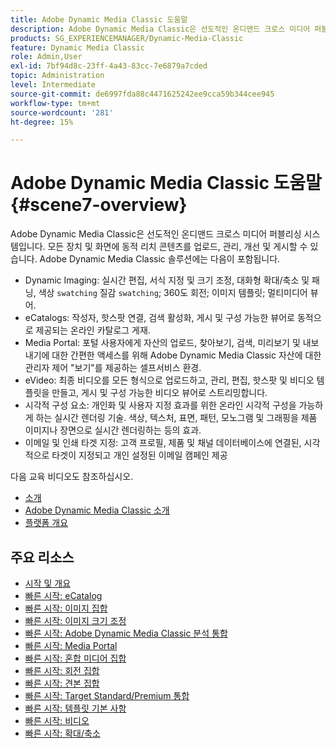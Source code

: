 ```yaml
---
title: Adobe Dynamic Media Classic 도움말
description: Adobe Dynamic Media Classic은 선도적인 온디맨드 크로스 미디어 퍼블리싱 시스템입니다. 모든 장치 및 화면에 동적 리치 콘텐츠를 업로드, 관리, 개선 및 게시할 수 있습니다.
products: SG_EXPERIENCEMANAGER/Dynamic-Media-Classic
feature: Dynamic Media Classic
role: Admin,User
exl-id: 7bf94d8c-23ff-4a43-83cc-7e6879a7cded
topic: Administration
level: Intermediate
source-git-commit: de6997fda88c4471625242ee9cca59b344cee945
workflow-type: tm+mt
source-wordcount: '281'
ht-degree: 15%

---
```


# Adobe Dynamic Media Classic 도움말 {#scene7-overview}

Adobe Dynamic Media Classic은 선도적인 온디맨드 크로스 미디어 퍼블리싱 시스템입니다. 모든 장치 및 화면에 동적 리치 콘텐츠를 업로드, 관리, 개선 및 게시할 수 있습니다. Adobe Dynamic Media Classic 솔루션에는 다음이 포함됩니다.

* Dynamic Imaging: 실시간 편집, 서식 지정 및 크기 조정, 대화형 확대/축소 및 패닝, 색상 `swatching` 질감 `swatching`; 360도 회전; 이미지 템플릿; 멀티미디어 뷰어.
* eCatalogs: 작성자, 핫스팟 연결, 검색 활성화, 게시 및 구성 가능한 뷰어로 동적으로 제공되는 온라인 카탈로그 게재.
* Media Portal: 포털 사용자에게 자산의 업로드, 찾아보기, 검색, 미리보기 및 내보내기에 대한 간편한 액세스를 위해 Adobe Dynamic Media Classic 자산에 대한 관리자 제어 &quot;보기&quot;를 제공하는 셀프서비스 환경.
* eVideo: 최종 비디오를 모든 형식으로 업로드하고, 관리, 편집, 핫스팟 및 비디오 템플릿을 만들고, 게시 및 구성 가능한 비디오 뷰어로 스트리밍합니다.
* 시각적 구성 요소: 개인화 및 사용자 지정 효과를 위한 온라인 시각적 구성을 가능하게 하는 실시간 렌더링 기술. 색상, 텍스처, 표면, 패턴, 모노그램 및 그래핑을 제품 이미지나 장면으로 실시간 렌더링하는 등의 효과.
* 이메일 및 인쇄 타겟 지정: 고객 프로필, 제품 및 채널 데이터베이스에 연결된, 시각적으로 타겟이 지정되고 개인 설정된 이메일 캠페인 제공

다음 교육 비디오도 참조하십시오.

* [소개](https://s7d5.scene7.com/s7viewers/html5/VideoViewer.html?videoserverurl=https://s7d5.scene7.com/is/content/&amp;emailurl=https://s7d5.scene7.com/s7/emailFriend&amp;serverUrl=https://s7d5.scene7.com/is/image/&amp;config=Scene7SharedAssets/Universal_HTML5_Video&amp;contenturl=https://s7d5.scene7.com/skins/&amp;asset=S7tutorials/570_Introduction_converted%20renamed_Getting%20Started-AVS)
* [Adobe Dynamic Media Classic 소개](https://s7d5.scene7.com/s7viewers/html5/VideoViewer.html?videoserverurl=https://s7d5.scene7.com/is/content/&amp;emailurl=https://s7d5.scene7.com/s7/emailFriend&amp;serverUrl=https://s7d5.scene7.com/is/image/&amp;config=Scene7SharedAssets/Universal_HTML5_Video&amp;contenturl=https://s7d5.scene7.com/skins/&amp;asset=S7tutorials/577_What%20is%20Scene7_converted%20renamed_Getting%20Started-AVS)
* [플랫폼 개요](https://s7d5.scene7.com/s7viewers/html5/VideoViewer.html?videoserverurl=https://s7d5.scene7.com/is/content/&amp;emailurl=https://s7d5.scene7.com/s7/emailFriend&amp;serverUrl=https://s7d5.scene7.com/is/image/&amp;config=Scene7SharedAssets/Universal_HTML5_Video&amp;contenturl=https://s7d5.scene7.com/skins/&amp;asset=S7tutorials/572_Platform%20Overview_converted%20renamed_Getting%20Started-AVS)

## 주요 리소스

* [시작 및 개요](/help/using/dmc-platform-overview.md)
* [빠른 시작: eCatalog](/help/using/quick-start-ecatalog.md)
* [빠른 시작: 이미지 집합](/help/using/quick-start-image-sets.md)
* [빠른 시작: 이미지 크기 조정](/help/using/quick-start-image-sizing.md)
* [빠른 시작: Adobe Dynamic Media Classic 분석 통합](/help/using/quick-start-integrating-dmc-analytics.md)
* [빠른 시작: Media Portal](/help/using/quick-start-media-portal-administration.md)
* [빠른 시작: 혼합 미디어 집합](/help/using/quick-start-mixed-media-sets.md)
* [빠른 시작: 회전 집합](/help/using/quick-start-spin-sets.md)
* [빠른 시작: 견본 집합](/help/using/quick-start-swatch-sets.md)
* [빠른 시작: Target Standard/Premium 통합](/help/using/quick-start-target-integration.md)
* [빠른 시작: 템플릿 기본 사항](/help/using/quick-start-template-basics.md)
* [빠른 시작: 비디오](/help/using/quick-start-video.md)
* [빠른 시작: 확대/축소](/help/using/quick-start-zoom.md)
